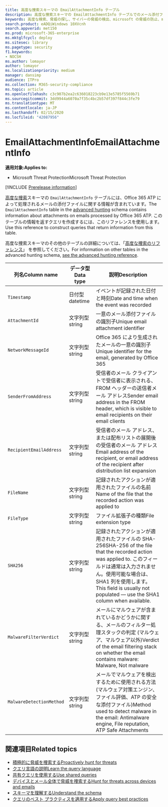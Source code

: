 ```yaml
---
title: 高度な捜索スキーマの EmailAttachmentInfo テーブル
description: 高度な捜索スキーマの EmailAttachmentInfo テーブルでのメール添付ファイルの情報について学習する
keywords: 高度な検索、脅威の探し、サイバーの脅威の検出、microsoft の脅威の防止、microsoft 365、mtp、m365、search、query、テレメトリ、スキーマ参照、kusto、table、column、data type、description、EmailAttachmentInfo、network message id、sender、受信者、添付ファイル id、添付ファイル名、マルウェア verdict
search.product: eADQiWindows 10XVcnh
search.appverid: met150
ms.prod: microsoft-365-enterprise
ms.mktglfcycl: deploy
ms.sitesec: library
ms.pagetype: security
f1.keywords:
- NOCSH
ms.author: lomayor
author: lomayor
ms.localizationpriority: medium
manager: dansimp
audience: ITPro
ms.collection: M365-security-compliance
ms.topic: article
ms.openlocfilehash: c3c907b2ea2c636018223cb9e13e5785f5569b71
ms.sourcegitcommit: 3dd9944a6070a7f35c4bc2b57df397f844c3fe79
ms.translationtype: MT
ms.contentlocale: ja-JP
ms.lasthandoff: 02/15/2020
ms.locfileid: "42087956"
---
```

# <a name="emailattachmentinfo"></a><span data-ttu-id="e4d76-104">EmailAttachmentInfo</span><span class="sxs-lookup"><span data-stu-id="e4d76-104">EmailAttachmentInfo</span></span>

<span data-ttu-id="e4d76-105">**適用対象:**</span><span class="sxs-lookup"><span data-stu-id="e4d76-105">**Applies to:**</span></span>
- <span data-ttu-id="e4d76-106">Microsoft Threat Protection</span><span class="sxs-lookup"><span data-stu-id="e4d76-106">Microsoft Threat Protection</span></span>

[!INCLUDE [Prerelease information](../includes/prerelease.md)]

<span data-ttu-id="e4d76-107">[高度な捜索](advanced-hunting-overview.md)スキーマの `EmailAttachmentInfo` テーブルには、Office 365 ATP によって処理されるメールの添付ファイルに関する情報が含まれています。</span><span class="sxs-lookup"><span data-stu-id="e4d76-107">The `EmailAttachmentInfo` table in the [advanced hunting](advanced-hunting-overview.md) schema contains information about attachments on emails processed by Office 365 ATP.</span></span> <span data-ttu-id="e4d76-108">このテーブルの情報を返すクエリを作成するには、このリファレンスを使用します。</span><span class="sxs-lookup"><span data-stu-id="e4d76-108">Use this reference to construct queries that return information from this table.</span></span>

<span data-ttu-id="e4d76-109">高度な捜索スキーマのその他のテーブルの詳細については、「[高度な捜索のリファレンス](advanced-hunting-schema-tables.md)」 を参照してください。</span><span class="sxs-lookup"><span data-stu-id="e4d76-109">For information on other tables in the advanced hunting schema, [see the advanced hunting reference](advanced-hunting-schema-tables.md).</span></span>

| <span data-ttu-id="e4d76-110">列名</span><span class="sxs-lookup"><span data-stu-id="e4d76-110">Column name</span></span> | <span data-ttu-id="e4d76-111">データ型</span><span class="sxs-lookup"><span data-stu-id="e4d76-111">Data type</span></span> | <span data-ttu-id="e4d76-112">説明</span><span class="sxs-lookup"><span data-stu-id="e4d76-112">Description</span></span> |
|-------------|-----------|-------------|
| `Timestamp` | <span data-ttu-id="e4d76-113">日付型</span><span class="sxs-lookup"><span data-stu-id="e4d76-113">datetime</span></span> | <span data-ttu-id="e4d76-114">イベントが記録された日付と時刻</span><span class="sxs-lookup"><span data-stu-id="e4d76-114">Date and time when the event was recorded</span></span> |
| `AttachmentId` | <span data-ttu-id="e4d76-115">文字列型</span><span class="sxs-lookup"><span data-stu-id="e4d76-115">string</span></span> | <span data-ttu-id="e4d76-116">一意のメール添付ファイルの識別子</span><span class="sxs-lookup"><span data-stu-id="e4d76-116">Unique email attachment identifier</span></span> |
| `NetworkMessageId` | <span data-ttu-id="e4d76-117">文字列型</span><span class="sxs-lookup"><span data-stu-id="e4d76-117">string</span></span> | <span data-ttu-id="e4d76-118">Office 365 により生成されたメールの一意の識別子</span><span class="sxs-lookup"><span data-stu-id="e4d76-118">Unique identifier for the email, generated by Office 365</span></span> |
| `SenderFromAddress` | <span data-ttu-id="e4d76-119">文字列型</span><span class="sxs-lookup"><span data-stu-id="e4d76-119">string</span></span> | <span data-ttu-id="e4d76-120">受信者のメール クライアントで受信者に表示される、FROM ヘッダーの送信者メール アドレス</span><span class="sxs-lookup"><span data-stu-id="e4d76-120">Sender email address in the FROM header, which is visible to email recipients on their email clients</span></span> |
| `RecipientEmailAddress` | <span data-ttu-id="e4d76-121">文字列型</span><span class="sxs-lookup"><span data-stu-id="e4d76-121">string</span></span> | <span data-ttu-id="e4d76-122">受信者のメール アドレス、または配布リストの展開後の受信者のメール アドレス</span><span class="sxs-lookup"><span data-stu-id="e4d76-122">Email address of the recipient, or email address of the recipient after distribution list expansion</span></span> |
| `FileName` | <span data-ttu-id="e4d76-123">文字列型</span><span class="sxs-lookup"><span data-stu-id="e4d76-123">string</span></span> | <span data-ttu-id="e4d76-124">記録されたアクションが適用されたファイルの名前</span><span class="sxs-lookup"><span data-stu-id="e4d76-124">Name of the file that the recorded action was applied to</span></span> |
| `FileType` | <span data-ttu-id="e4d76-125">文字列型</span><span class="sxs-lookup"><span data-stu-id="e4d76-125">string</span></span> | <span data-ttu-id="e4d76-126">ファイル拡張子の種類</span><span class="sxs-lookup"><span data-stu-id="e4d76-126">File extension type</span></span> |
| `SHA256` | <span data-ttu-id="e4d76-127">文字列型</span><span class="sxs-lookup"><span data-stu-id="e4d76-127">string</span></span> | <span data-ttu-id="e4d76-128">記録されたアクションが適用されたファイルの SHA-256</span><span class="sxs-lookup"><span data-stu-id="e4d76-128">SHA-256 of the file that the recorded action was applied to.</span></span> <span data-ttu-id="e4d76-129">このフィールドは通常は入力されません。使用可能な場合は、SHA1 列を使用します。</span><span class="sxs-lookup"><span data-stu-id="e4d76-129">This field is usually not populated — use the SHA1 column when available.</span></span> |
| `MalwareFilterVerdict` | <span data-ttu-id="e4d76-130">文字列型</span><span class="sxs-lookup"><span data-stu-id="e4d76-130">string</span></span> | <span data-ttu-id="e4d76-131">メールにマルウェアが含まれているかどうかに関する、メールのフィルター処理スタックの判定 (マルウェア、マルウェア以外)</span><span class="sxs-lookup"><span data-stu-id="e4d76-131">Verdict of the email filtering stack on whether the email contains malware: Malware, Not malware</span></span> |
| `MalwareDetectionMethod` | <span data-ttu-id="e4d76-132">文字列型</span><span class="sxs-lookup"><span data-stu-id="e4d76-132">string</span></span> | <span data-ttu-id="e4d76-133">メールでマルウェアを検出するために使用される方法 (マルウェア対策エンジン、ファイル評価、ATP の安全な添付ファイル)</span><span class="sxs-lookup"><span data-stu-id="e4d76-133">Method used to detect malware in the email: Antimalware engine, File reputation, ATP Safe Attachments</span></span> |

## <a name="related-topics"></a><span data-ttu-id="e4d76-134">関連項目</span><span class="sxs-lookup"><span data-stu-id="e4d76-134">Related topics</span></span>
- [<span data-ttu-id="e4d76-135">積極的に脅威を捜索する</span><span class="sxs-lookup"><span data-stu-id="e4d76-135">Proactively hunt for threats</span></span>](advanced-hunting-overview.md)
- [<span data-ttu-id="e4d76-136">クエリ言語の説明</span><span class="sxs-lookup"><span data-stu-id="e4d76-136">Learn the query language</span></span>](advanced-hunting-query-language.md)
- [<span data-ttu-id="e4d76-137">共有クエリを使用する</span><span class="sxs-lookup"><span data-stu-id="e4d76-137">Use shared queries</span></span>](advanced-hunting-shared-queries.md)
- [<span data-ttu-id="e4d76-138">デバイスとメール全体で脅威を捜索する</span><span class="sxs-lookup"><span data-stu-id="e4d76-138">Hunt for threats across devices and emails</span></span>](advanced-hunting-query-emails-devices.md)
- [<span data-ttu-id="e4d76-139">スキーマを理解する</span><span class="sxs-lookup"><span data-stu-id="e4d76-139">Understand the schema</span></span>](advanced-hunting-schema-tables.md)
- [<span data-ttu-id="e4d76-140">クエリのベスト プラクティスを適用する</span><span class="sxs-lookup"><span data-stu-id="e4d76-140">Apply query best practices</span></span>](advanced-hunting-best-practices.md)
